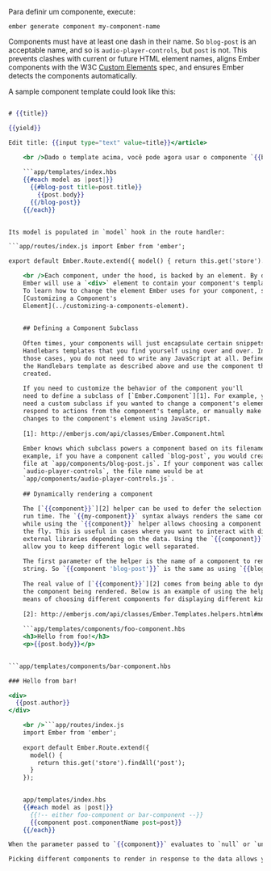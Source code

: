Para definir um componente, execute:

```shell
ember generate component my-component-name
```

Components must have at least one dash in their name. So `blog-post` is an acceptable name, and so is `audio-player-controls`, but `post` is not. This prevents clashes with current or future HTML element names, aligns Ember components with the W3C [Custom Elements](https://dvcs.w3.org/hg/webcomponents/raw-file/tip/spec/custom/index.html) spec, and ensures Ember detects the components automatically.

A sample component template could look like this:

```app/templates/components/blog-post.hbs <article class="blog-post"> 

# {{title}}

{{yield}}

Edit title: {{input type="text" value=title}}</article>

    <br />Dado o template acima, você pode agora usar o componente `{{blog-post}}`:
    
    ```app/templates/index.hbs
    {{#each model as |post|}}
      {{#blog-post title=post.title}}
        {{post.body}}
      {{/blog-post}}
    {{/each}}
    

Its model is populated in `model` hook in the route handler:

```app/routes/index.js import Ember from 'ember';

export default Ember.Route.extend({ model() { return this.get('store').findAll('post'); } });

    <br />Each component, under the hood, is backed by an element. By default
    Ember will use a `<div>` element to contain your component's template.
    To learn how to change the element Ember uses for your component, see
    [Customizing a Component's
    Element](../customizing-a-components-element).
    
    
    ## Defining a Component Subclass
    
    Often times, your components will just encapsulate certain snippets of
    Handlebars templates that you find yourself using over and over. In
    those cases, you do not need to write any JavaScript at all. Define
    the Handlebars template as described above and use the component that is
    created.
    
    If you need to customize the behavior of the component you'll
    need to define a subclass of [`Ember.Component`][1]. For example, you would
    need a custom subclass if you wanted to change a component's element,
    respond to actions from the component's template, or manually make
    changes to the component's element using JavaScript.
    
    [1]: http://emberjs.com/api/classes/Ember.Component.html
    
    Ember knows which subclass powers a component based on its filename. For
    example, if you have a component called `blog-post`, you would create a
    file at `app/components/blog-post.js`. If your component was called
    `audio-player-controls`, the file name would be at
    `app/components/audio-player-controls.js`.
    
    ## Dynamically rendering a component
    
    The [`{{component}}`][2] helper can be used to defer the selection of a component to
    run time. The `{{my-component}}` syntax always renders the same component,
    while using the `{{component}}` helper allows choosing a component to render on
    the fly. This is useful in cases where you want to interact with different
    external libraries depending on the data. Using the `{{component}}` helper would
    allow you to keep different logic well separated.
    
    The first parameter of the helper is the name of a component to render, as a
    string. So `{{component 'blog-post'}}` is the same as using `{{blog-post}}`.
    
    The real value of [`{{component}}`][2] comes from being able to dynamically pick
    the component being rendered. Below is an example of using the helper as a
    means of choosing different components for displaying different kinds of posts:
    
    [2]: http://emberjs.com/api/classes/Ember.Templates.helpers.html#method_component
    
    ```app/templates/components/foo-component.hbs
    <h3>Hello from foo!</h3>
    <p>{{post.body}}</p>
    

```app/templates/components/bar-component.hbs 

### Hello from bar!

<div>
  {{post.author}}
</div>

    <br />```app/routes/index.js
    import Ember from 'ember';
    
    export default Ember.Route.extend({
      model() {
        return this.get('store').findAll('post');
      }
    });
    

    app/templates/index.hbs
    {{#each model as |post|}}
      {{!-- either foo-component or bar-component --}}
      {{component post.componentName post=post}}
    {{/each}}

When the parameter passed to `{{component}}` evaluates to `null` or `undefined`, the helper renders nothing. When the parameter changes, the currently rendered component is destroyed and the new component is created and brought in.

Picking different components to render in response to the data allows you to have different template and behavior for each case. The `{{component}}` helper is a powerful tool for improving code modularity.